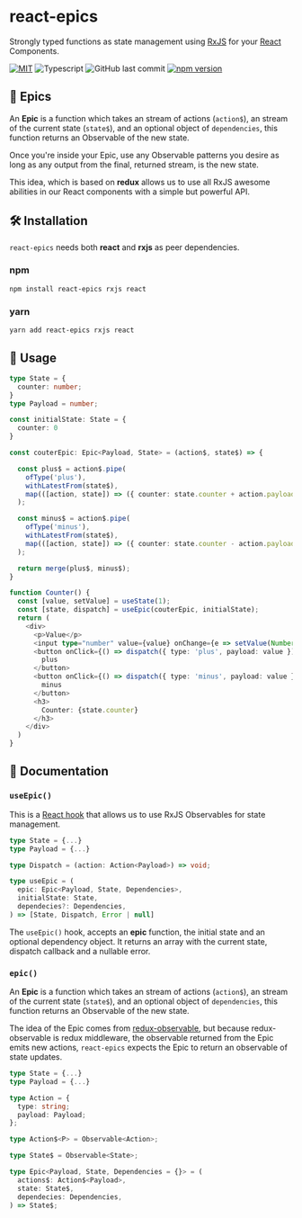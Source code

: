 # react-epics
Strongly typed functions as state management using [RxJS](https://rxjs.dev/) for your [React](https://reactjs.org/) Components.

[![MIT](https://img.shields.io/badge/license-MIT-blue.svg?style=flat)](https://github.com/FranciscoVeracoechea/react-epics/blob/master/LICENSE)
![Typescript](https://img.shields.io/badge/Typescript-100%25-blue)
![GitHub last commit](https://img.shields.io/github/last-commit/FranciscoVeracoechea/react-epics?color=blue)
[![npm version](https://img.shields.io/badge/npm%20version-0.1.2-blue)](https://badge.fury.io/js/react-epics)

## 🚀 Epics

An **Epic** is a function which takes an stream of actions (```action$```), an stream of the current state (```state$```), and an optional object of ```dependencies```, this function returns an Observable of the new state.

Once you're inside your Epic, use any Observable patterns you desire as long as any output from the final, returned stream, is the new state.

This idea, which is based on **redux** allows us to use all RxJS awesome abilities in our React components with a simple but powerful API.


## 🛠 Installation
```react-epics``` needs both **react** and **rxjs** as peer dependencies.
### npm
    npm install react-epics rxjs react
### yarn
    yarn add react-epics rxjs react

## 🔧 Usage

```ts
type State = {
  counter: number;
}
type Payload = number;

const initialState: State = {
  counter: 0
}

const couterEpic: Epic<Payload, State> = (action$, state$) => {

  const plus$ = action$.pipe(
    ofType('plus'),
    withLatestFrom(state$),
    map(([action, state]) => ({ counter: state.counter + action.payload }))
  );

  const minus$ = action$.pipe(
    ofType('minus'),
    withLatestFrom(state$),
    map(([action, state]) => ({ counter: state.counter - action.payload }))
  );

  return merge(plus$, minus$);
}

function Counter() {
  const [value, setValue] = useState(1);
  const [state, dispatch] = useEpic(couterEpic, initialState);
  return (
    <div>
      <p>Value</p>
      <input type="number" value={value} onChange={e => setValue(Number(e.target.value))} />
      <button onClick={() => dispatch({ type: 'plus', payload: value })}>
        plus
      </button>
      <button onClick={() => dispatch({ type: 'minus', payload: value })}>
        minus
      </button>
      <h3>
        Counter: {state.counter}
      </h3>
    </div>
  )
}
```

## 📖 Documentation

### ```useEpic()```

This is a [React hook](https://reactjs.org/docs/hooks-intro.html) that allows us to use RxJS Observables for state management.

```ts
type State = {...}
type Payload = {...}

type Dispatch = (action: Action<Payload>) => void;

type useEpic = (
  epic: Epic<Payload, State, Dependencies>,
  initialState: State,
  dependecies?: Dependencies,
) => [State, Dispatch, Error | null]
```

The ```useEpic()``` hook, accepts an **epic** function, the initial state and an optional dependency object. It returns an array with the current state, dispatch callback and a nullable error.

### ```epic()```

An **Epic** is a function which takes an stream of actions (```action$```), an stream of the current state (```state$```), and an optional object of ```dependencies```, this function returns an Observable of the new state.

The idea of the Epic comes from [redux-observable](https://redux-observable.js.org/), but because redux-observable is redux middleware, the observable returned from the Epic emits new actions, ```react-epics``` expects the Epic to return an observable of state updates.

```ts
type State = {...}
type Payload = {...}

type Action = {
  type: string;
  payload: Payload;
};

type Action$<P> = Observable<Action>;

type State$ = Observable<State>;

type Epic<Payload, State, Dependencies = {}> = (
  actions$: Action$<Payload>,
  state: State$,
  dependecies: Dependencies,
) => State$;
```

